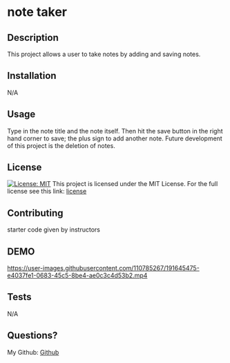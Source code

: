 # note taker

## Description
This project allows a user to take notes by adding and saving notes.

## Installation
N/A

## Usage
Type in the note title and the note itself. Then hit the save button in the right hand corner to save; the plus sign to add another note.
Future development of this project is the deletion of notes.
## License
[![License: MIT](https://img.shields.io/badge/License-MIT-red.svg)](https://opensource.org/licenses/MIT)
This project is licensed under the MIT License. For the full license see this link: [license](https://opensource.org/licenses/MIT)

## Contributing
starter code given by instructors

## DEMO
https://user-images.githubusercontent.com/110785267/191645475-e4037fe1-0683-45c5-8be4-ae0c3c4d53b2.mp4
## Tests
N/A

## Questions?
My Github: [Github](https://github.com/aveheart)
